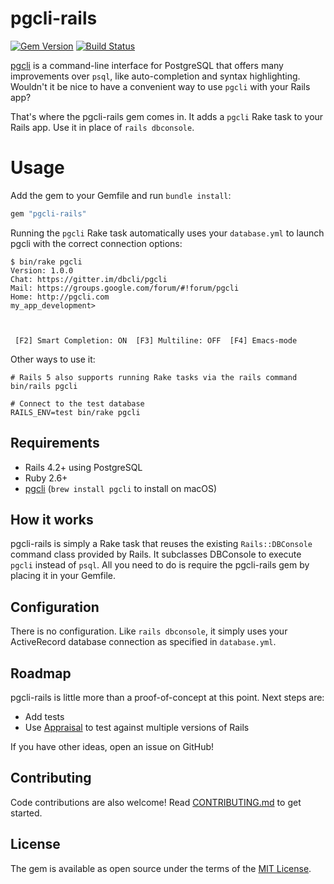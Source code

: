 # pgcli-rails

[![Gem Version](https://badge.fury.io/rb/pgcli-rails.svg)](http://badge.fury.io/rb/pgcli-rails)
[![Build Status](https://mattbrictson.semaphoreci.com/badges/pgcli-rails/branches/main.svg?style=shields)](https://mattbrictson.semaphoreci.com/projects/pgcli-rails)

[pgcli][] is a command-line interface for PostgreSQL that offers many improvements over `psql`, like auto-completion and syntax highlighting. Wouldn't it be nice to have a convenient way to use `pgcli` with your Rails app?

That's where the pgcli-rails gem comes in. It adds a `pgcli` Rake task to your Rails app. Use it in place of `rails dbconsole`.

# Usage

Add the gem to your Gemfile and run `bundle install`:

```ruby
gem "pgcli-rails"
```

Running the `pgcli` Rake task automatically uses your `database.yml` to launch pgcli with the correct connection options:

```
$ bin/rake pgcli
Version: 1.0.0
Chat: https://gitter.im/dbcli/pgcli
Mail: https://groups.google.com/forum/#!forum/pgcli
Home: http://pgcli.com
my_app_development>



 [F2] Smart Completion: ON  [F3] Multiline: OFF  [F4] Emacs-mode
```

Other ways to use it:

```
# Rails 5 also supports running Rake tasks via the rails command
bin/rails pgcli

# Connect to the test database
RAILS_ENV=test bin/rake pgcli
```

## Requirements

* Rails 4.2+ using PostgreSQL
* Ruby 2.6+
* [pgcli][] (`brew install pgcli` to install on macOS)

## How it works

pgcli-rails is simply a Rake task that reuses the existing `Rails::DBConsole` command class provided by Rails. It subclasses DBConsole to execute `pgcli` instead of `psql`. All you need to do is require the pgcli-rails gem by placing it in your Gemfile.

## Configuration

There is no configuration. Like `rails dbconsole`, it simply uses your ActiveRecord database connection as specified in `database.yml`.

## Roadmap

pgcli-rails is little more than a proof-of-concept at this point. Next steps are:

* Add tests
* Use [Appraisal][] to test against multiple versions of Rails

If you have other ideas, open an issue on GitHub!

## Contributing

Code contributions are also welcome! Read [CONTRIBUTING.md](CONTRIBUTING.md) to get started.

## License

The gem is available as open source under the terms of the [MIT License](http://opensource.org/licenses/MIT).

[pgcli]: https://www.pgcli.com/
[Appraisal]: https://github.com/thoughtbot/appraisal
